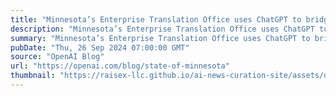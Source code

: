 ```yaml
---
title: "Minnesota’s Enterprise Translation Office uses ChatGPT to bridge language gaps"
description: "Minnesota’s Enterprise Translation Office uses ChatGPT to bridge language gaps"
summary: "Minnesota’s Enterprise Translation Office uses ChatGPT to bridge language gaps"
pubDate: "Thu, 26 Sep 2024 07:00:00 GMT"
source: "OpenAI Blog"
url: "https://openai.com/blog/state-of-minnesota"
thumbnail: "https://raisex-llc.github.io/ai-news-curation-site/assets/openai_logo.png"
---
```


